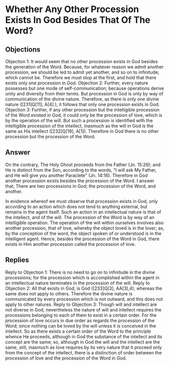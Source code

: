 # Whether Any Other Procession Exists In God Besides That Of The Word?
## Objections
Objection 1: It would seem that no other procession exists in God besides the generation of the Word. Because, for whatever reason we admit another procession, we should be led to admit yet another, and so on to infinitude; which cannot be. Therefore we must stop at the first, and hold that there exists only one procession in God.
Objection 2: Further, every nature possesses but one mode of self-communication; because operations derive unity and diversity from their terms. But procession in God is only by way of communication of the divine nature. Therefore, as there is only one divine nature ([231]Q[11], A[4] ), it follows that only one procession exists in God.
Objection 3: Further, if any other procession but the intelligible procession of the Word existed in God, it could only be the procession of love, which is by the operation of the will. But such a procession is identified with the intelligible procession of the intellect, inasmuch as the will in God is the same as His intellect ([232]Q[19], A[1]). Therefore in God there is no other procession but the procession of the Word.
## Answer
On the contrary, The Holy Ghost proceeds from the Father (Jn. 15:26); and He is distinct from the Son, according to the words, "I will ask My Father, and He will give you another Paraclete" (Jn. 14:16). Therefore in God another procession exists besides the procession of the Word.
I answer that, There are two processions in God; the procession of the Word, and another.

In evidence whereof we must observe that procession exists in God, only according to an action which does not tend to anything external, but remains in the agent itself. Such an action in an intellectual nature is that of the intellect, and of the will. The procession of the Word is by way of an intelligible operation. The operation of the will within ourselves involves also another procession, that of love, whereby the object loved is in the lover; as, by the conception of the word, the object spoken of or understood is in the intelligent agent. Hence, besides the procession of the Word in God, there exists in Him another procession called the procession of love.
## Replies
Reply to Objection 1: There is no need to go on to infinitude in the divine processions; for the procession which is accomplished within the agent in an intellectual nature terminates in the procession of the will.
Reply to Objection 2: All that exists in God, is God ([233]Q[3], AA[3],4); whereas the same does not apply to others. Therefore the divine nature is communicated by every procession which is not outward, and this does not apply to other natures.
Reply to Objection 3: Though will and intellect are not diverse in God, nevertheless the nature of will and intellect requires the processions belonging to each of them to exist in a certain order. For the procession of love occurs in due order as regards the procession of the Word; since nothing can be loved by the will unless it is conceived in the intellect. So as there exists a certain order of the Word to the principle whence He proceeds, although in God the substance of the intellect and its concept are the same; so, although in God the will and the intellect are the same, still, inasmuch as love requires by its very nature that it proceed only from the concept of the intellect, there is a distinction of order between the procession of love and the procession of the Word in God.